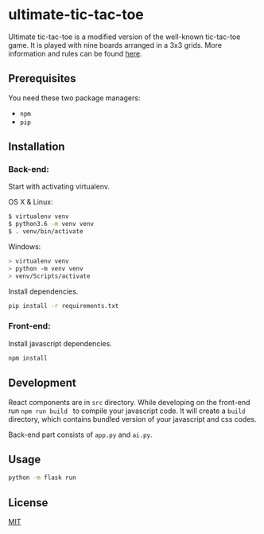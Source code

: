 # ultimate-tic-tac-toe

Ultimate tic-tac-toe is a modified version of the well-known tic-tac-toe game. It is played with nine boards arranged in a 3x3 grids. More information and rules can be found [here](https://en.wikipedia.org/wiki/Ultimate_tic-tac-toe).

## Prerequisites

You need these two package managers:

* ```npm```
* ```pip```


## Installation

### Back-end:

Start with activating virtualenv.

OS X & Linux:

```bash
$ virtualenv venv
$ python3.6 -m venv venv
$ . venv/bin/activate
```

Windows:

```bash
> virtualenv venv
> python -m venv venv
> venv/Scripts/activate
```

Install dependencies.

```bash
pip install -r requirements.txt
```

### Front-end:

Install javascript dependencies.

```bash
npm install
```

## Development

React components are in ```src``` directory. While developing on the front-end run ```npm run build ``` to compile your javascript code. It will create a ``` build ``` directory, which contains bundled version of your javascript and css codes.


Back-end part consists of ``` app.py ``` and ``` ai.py ```.


## Usage

```bash
python -m flask run
```

## License
[MIT](https://choosealicense.com/licenses/mit/)
